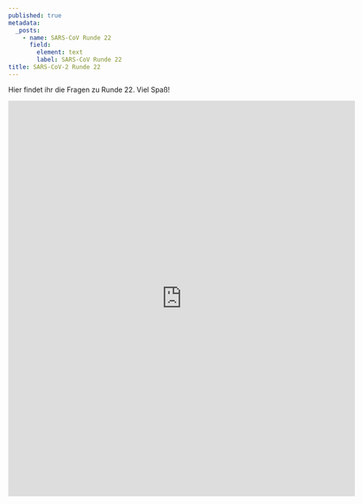 ```yaml
---
published: true
metadata:
  _posts:
    - name: SARS-CoV Runde 22
      field:
        element: text
        label: SARS-CoV Runde 22
title: SARS-CoV-2 Runde 22
---
```

Hier findet ihr die Fragen zu Runde 22. Viel Spaß!

<iframe src="https://forms.gle/wb3qvVuugZ8jJmp89" width="700" height="800" frameborder="0" marginheight="0" marginwidth="10"></iframe>
